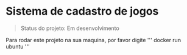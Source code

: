 <h1>Sistema de cadastro de jogos</h1>

>Status do projeto: Em desenvolvimento

Para rodar este projeto na sua maquina, por favor digite
'''
docker run ubuntu
'''
